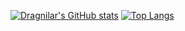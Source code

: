 [![Dragnilar's GitHub stats](https://github-readme-stats.vercel.app/api?username=dragnilar)](https://github.com/anuraghazra/github-readme-stats)
[![Top Langs](https://github-readme-stats.vercel.app/api/top-langs/?username=dragnilar)](https://github.com/anuraghazra/github-readme-stats)
<!--
**dragnilar/dragnilar** is a ✨ _special_ ✨ repository because its `README.md` (this file) appears on your GitHub profile.

Here are some ideas to get you started:

- 🔭 I’m currently working on ...
- 🌱 I’m currently learning ...
- 👯 I’m looking to collaborate on ...
- 🤔 I’m looking for help with ...
- 💬 Ask me about ...
- 📫 How to reach me: ...
- 😄 Pronouns: ...
- ⚡ Fun fact: ...
-->

